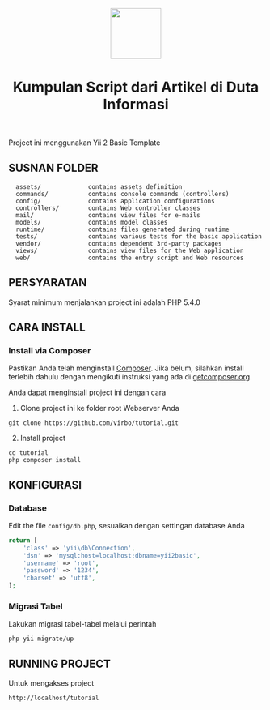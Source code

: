<p align="center">
    <a href="https://dutainformasi.net" target="_blank">
        <img src="https://s3-id-jkt-1.kilatstorage.id/cdn-dutainformasi/assets/img/logo.png" height="100px">
    </a>
    <h1 align="center">Kumpulan Script dari Artikel di Duta Informasi</h1>
    <br>
</p>

Project ini menggunakan Yii 2 Basic Template

SUSNAN FOLDER
-------------

      assets/             contains assets definition
      commands/           contains console commands (controllers)
      config/             contains application configurations
      controllers/        contains Web controller classes
      mail/               contains view files for e-mails
      models/             contains model classes
      runtime/            contains files generated during runtime
      tests/              contains various tests for the basic application
      vendor/             contains dependent 3rd-party packages
      views/              contains view files for the Web application
      web/                contains the entry script and Web resources



PERSYARATAN
------------

Syarat minimum menjalankan project ini adalah PHP 5.4.0

CARA INSTALL
------------

### Install via Composer

Pastikan Anda telah menginstall [Composer](http://getcomposer.org/). Jika belum, silahkan install terlebih dahulu dengan mengikuti instruksi yang ada di [getcomposer.org](http://getcomposer.org/doc/00-intro.md#installation-nix).

Anda dapat menginstall project ini dengan cara

1. Clone project ini ke folder root Webserver Anda
~~~
git clone https://github.com/virbo/tutorial.git
~~~

2. Install project
~~~
cd tutorial
php composer install
~~~


KONFIGURASI
-------------

### Database

Edit the file `config/db.php`, sesuaikan dengan settingan database Anda

```php
return [
    'class' => 'yii\db\Connection',
    'dsn' => 'mysql:host=localhost;dbname=yii2basic',
    'username' => 'root',
    'password' => '1234',
    'charset' => 'utf8',
];
```

### Migrasi Tabel
Lakukan migrasi tabel-tabel melalui perintah
~~~~
php yii migrate/up
~~~~

RUNNING PROJECT
----------------
Untuk mengakses project
~~~
http://localhost/tutorial
~~~